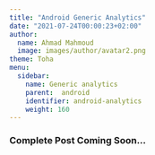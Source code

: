 ```yaml
---
title: "Android Generic Analytics"
date: "2021-07-24T00:00:23+02:00"
author:
  name: Ahmad Mahmoud
  image: images/author/avatar2.png
theme: Toha
menu:
  sidebar:
    name: Generic analytics
    parent:  android
    identifier: android-analytics
    weight: 160
---
```


### Complete Post Coming Soon...

